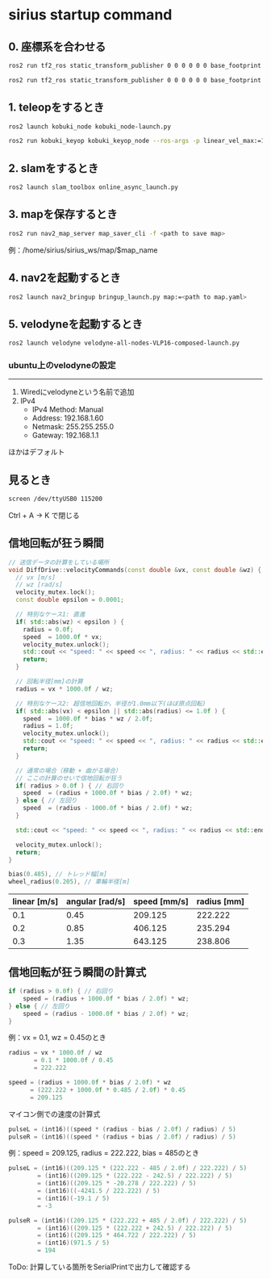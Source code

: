 # sirius startup command

## 0. 座標系を合わせる
```bash
ros2 run tf2_ros static_transform_publisher 0 0 0 0 0 0 base_footprint base_link
```

```bash
ros2 run tf2_ros static_transform_publisher 0 0 0 0 0 0 base_footprint velodyne
```

## 1. teleopをするとき
```bash
ros2 launch kobuki_node kobuki_node-launch.py
```

```bash
ros2 run kobuki_keyop kobuki_keyop_node --ros-args -p linear_vel_max:=1.0 -p angular_vel_step:=0.05 -p angular_vel_max:=0.5
```

## 2. slamをするとき
```bash
ros2 launch slam_toolbox online_async_launch.py
```

## 3. mapを保存するとき
```bash
ros2 run nav2_map_server map_saver_cli -f <path to save map>
```
例：/home/sirius/sirius_ws/map/$map_name

## 4. nav2を起動するとき
```bash
ros2 launch nav2_bringup bringup_launch.py map:=<path to map.yaml>
```

## 5. velodyneを起動するとき
```bash
ros2 launch velodyne velodyne-all-nodes-VLP16-composed-launch.py
```

### ubuntu上のvelodyneの設定
---
1. Wiredにvelodyneという名前で追加
2. IPv4
    - IPv4 Method: Manual
    - Address: 192.168.1.60
    - Netmask: 255.255.255.0
    - Gateway: 192.168.1.1

ほかはデフォルト

## 見るとき
```bash
screen /dev/ttyUSB0 115200
```
Ctrl + A -> K で閉じる

## 信地回転が狂う瞬間

```cpp
// 送信データの計算をしている場所
void DiffDrive::velocityCommands(const double &vx, const double &wz) {
  // vx [m/s]
  // wz [rad/s]
  velocity_mutex.lock();
  const double epsilon = 0.0001;

  // 特別なケース1: 直進
  if( std::abs(wz) < epsilon ) {
    radius = 0.0f;
    speed  = 1000.0f * vx;
    velocity_mutex.unlock();
    std::cout << "speed: " << speed << ", radius: " << radius << std::endl;
    return;
  }

  // 回転半径[mm]の計算
  radius = vx * 1000.0f / wz;

  // 特別なケース2: 超信地回転か，半径が1.0mm以下(ほぼ原点回転)
  if( std::abs(vx) < epsilon || std::abs(radius) <= 1.0f ) {
    speed  = 1000.0f * bias * wz / 2.0f;
    radius = 1.0f;
    velocity_mutex.unlock();
    std::cout << "speed: " << speed << ", radius: " << radius << std::endl;
    return;
  }

  // 通常の場合（移動 + 曲がる場合）
  // ここの計算のせいで信地回転が狂う
  if( radius > 0.0f ) { // 右回り
    speed  = (radius + 1000.0f * bias / 2.0f) * wz;
  } else { // 左回り
    speed  = (radius - 1000.0f * bias / 2.0f) * wz;
  }

  std::cout << "speed: " << speed << ", radius: " << radius << std::endl;

  velocity_mutex.unlock();
  return;
}
```

```cpp
bias(0.485), // トレッド幅[m]
wheel_radius(0.205), // 車輪半径[m]
```

| linear [m/s] | angular [rad/s] | speed [mm/s] | radius [mm] |
|------------- | --------------- | ------------ | ----------- |
|  0.1   |  0.45 | 209.125 | 222.222 |
|  0.2   |  0.85 | 406.125 | 235.294 |
|  0.3   |  1.35 | 643.125 | 238.806 |

## 信地回転が狂う瞬間の計算式

```cpp
if (radius > 0.0f) { // 右回り
    speed = (radius + 1000.0f * bias / 2.0f) * wz;
} else { // 左回り
    speed = (radius - 1000.0f * bias / 2.0f) * wz;
}
```

例：vx = 0.1, wz = 0.45のとき

```cpp
radius = vx * 1000.0f / wz
       = 0.1 * 1000.0f / 0.45
       = 222.222

speed = (radius + 1000.0f * bias / 2.0f) * wz
      = (222.222 + 1000.0f * 0.485 / 2.0f) * 0.45
      = 209.125
```

マイコン側での速度の計算式

```cpp
pulseL = (int16)((speed * (radius - bias / 2.0f) / radius) / 5)
pulseR = (int16)((speed * (radius + bias / 2.0f) / radius) / 5)
```

例：speed = 209.125, radius = 222.222, bias = 485のとき

```cpp
pulseL = (int16)((209.125 * (222.222 - 485 / 2.0f) / 222.222) / 5)
        = (int16)((209.125 * (222.222 - 242.5) / 222.222) / 5)
        = (int16)((209.125 * -20.278 / 222.222) / 5)
        = (int16)((-4241.5 / 222.222) / 5)
        = (int16)(-19.1 / 5)
        = -3

pulseR = (int16)((209.125 * (222.222 + 485 / 2.0f) / 222.222) / 5)
        = (int16)((209.125 * (222.222 + 242.5) / 222.222) / 5)
        = (int16)((209.125 * 464.722 / 222.222) / 5)
        = (int16)(971.5 / 5)
        = 194
```

ToDo:
計算している箇所をSerialPrintで出力して確認する
